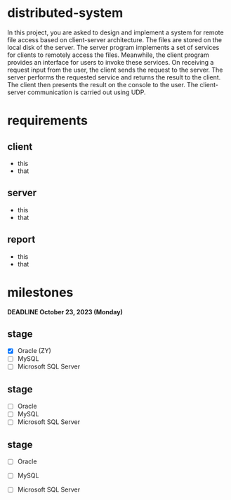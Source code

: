 # distributed-system
In this project, you are asked to design and implement a system for remote file 
access based on client-server architecture. The files are stored on the local disk of 
the server. The server program implements a set of services for clients to remotely 
access the files. Meanwhile, the client program provides an interface for users to 
invoke these services. On receiving a request input from the user, the client sends 
the request to the server. The server performs the requested service and returns the 
result to the client. The client then presents the result on the console to the user. The 
client-server communication is carried out using UDP.

# requirements
## client
- this
- that

 ## server
- this
- that

## report
- this
- that

# milestones
**DEADLINE October 23, 2023 (Monday)**

## stage
- [x] Oracle (ZY)
- [ ] MySQL
- [ ] Microsoft SQL Server

## stage
- [ ] Oracle
- [ ] MySQL
- [ ] Microsoft SQL Server

## stage
- [ ] Oracle
- [ ] MySQL
- [ ] Microsoft SQL Server


